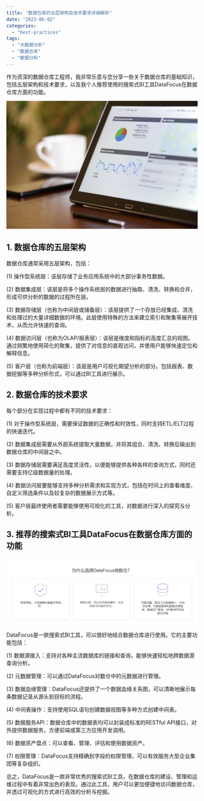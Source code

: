 ```yaml
---
title: "数据仓库的五层架构及技术要求详细解析"
date: "2023-06-02"
categories: 
  - "best-practices"
tags: 
  - "大数据分析"
  - "数据仓库"
  - "数据分析"
---
```


作为资深的数据仓库工程师，我非常乐意与您分享一些关于数据仓库的基础知识，包括五层架构和技术要求，以及我个人推荐使用的搜索式BI工具DataFocus在数据仓库方面的功能。

![image.png](images/1654755060-image-png.png)

## 1\. 数据仓库的五层架构

数据仓库通常采用五层架构，包括：

(1) 操作型系统层：该层存储了业务应用系统中的大部分事务性数据。

(2) 数据集成层：该层是将多个操作系统层的数据进行抽取、清洗、转换和合并，形成可供分析的数据的过程所在层。

(3) 数据存储层（也称为中间层或储备层）：该层提供了一个存放已经集成、清洗和处理过的大量详细数据的环境。此层使用特殊的方法来建立索引和聚集等展开技术，从而允许快速的查询。

(4) 数据访问层（也称为OLAP/报表层）：该层是维度和指标的高度汇总的视图。通过频繁地使用简化的聚集，提供了对信息的直观访问，并使用户能够快速定位和解释信息。

(5) 客户层（也称为前端层）：该层是用户可视化期望分析的部分。包括报表、数据挖掘等多种分析形式，可以通过BI工具进行展示。

## 2\. 数据仓库的技术要求

每个部分在实现过程中都有不同的技术要求：

(1) 对于操作型系统层，需要保证数据的正确性和时效性，同时支持ETL/ELT过程的快速迭代。

(2) 数据集成层需要从外部系统提取大量数据，并将其组合、清洗、转换后输出到数据仓库的中间层之中。

(3) 数据存储层需要满足高度灵活性，以便能够提供各种各样的查询方式，同时还需要支持亿级数据量的处理。

(4) 数据访问层要能够支持多种分析需求和实现方式，包括在时间上的查看维度、自定义筛选条件以及较复杂的数据展示方式等。

(5) 客户层最终使用者需要能够使用可视化的工具，对数据进行深入的探究与分析。

## 3\. 推荐的搜索式BI工具DataFocus在数据仓库方面的功能

![](images/1685510612-%E5%B1%8F%E5%B9%95%E6%88%AA%E5%9B%BE-2023-05-31-130702.png)

DataFocus是一款搜索式BI工具，可以很好地结合数据仓库进行使用。它的主要功能包括：

(1) 数据源接入：支持对各种主流数据库的链接和查询，能够快速轻松地跨数据源查询分析。

(2) 元数据管理：可以通过DataFocus对数仓中的元数据进行管理。

(3) 数据血缘管理：DataFocus还提供了一个数据血缘关系图，可以清晰地展示每条数据记录从源头到目标的流程。

(4) 中间表操作：支持使用SQL语句创建数据视图等多种方式创建中间表。

(5) 数据服务API：数据仓库中的数据表均可以封装成标准的RESTful API接口，对外提供数据服务，方便前端或第三方应用开发调用。

(6) 数据资产盘点：可以查看、管理、评估和使用数据资产。

(7) 权限管理：DataFocus支持精确到字段的权限管理，可以有效服务大型企业集团等复杂组织。

总之，DataFocus是一款非常优秀的搜索式BI工具，在数据仓库的建设、管理和运维过程中有着非常出色的表现。通过此工具，用户可以更加便捷地访问数据仓库，并透过可视化的方式进行高效的分析与挖掘。
